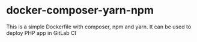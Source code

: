 # docker-composer-yarn-npm
This is a simple Dockerfile with composer, npm and yarn. It can be used to deploy PHP app in GitLab CI
